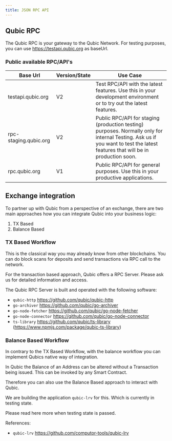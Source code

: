 ```yaml
---
title: JSON RPC API
---
```

## Qubic RPC
The Qubic RPC is your gateway to the Qubic Network. For testing purposes, you can use https://testapi.qubic.org as baseUrl.


### Public available RPC/API's

| Base Url | Version/State | Use Case |
| -------- | ------- | ---- |
| testapi.qubic.org  | V2 | Test RPC/API with the latest features. Use this in your development environment or to try out the latest features.    |
| rpc-staging.qubic.org | V2 | Public RPC/API for staging (production testing) purposes. Normally only for internal Testing. Ask us if you want to test the latest features that will be in production soon.   |
| rpc.qubic.org    | V1   | Public RPC/API for general purposes. Use this in your productive applications. |

## Exchange integration
To partner up with Qubic from a perspective of an exchange, there are two main approaches how you can integrate Qubic into your business logic:

1. TX Based
2. Balance Based

### TX Based Workflow
This is the classical way you may already know from other blockchains. You can do block scans for deposits and send transactions via RPC call to the network.

For the transaction based approach, Qubic offers a RPC Server. Please ask us for detailed information and access.

The Qubic RPC Server is built and operated with the following software:

- `qubic-http` https://github.com/qubic/qubic-http
- `go-archiver` https://github.com/qubic/go-archiver
- `go-node-fetcher` https://github.com/qubic/go-node-fetcher
- `go-node-connector` https://github.com/qubic/go-node-connector
- `ts-library` https://github.com/qubic/ts-library (https://www.npmjs.com/package/qubic-ts-library)


### Balance Based Workflow
In contrary to the TX Based Workflow, with the balance workflow you can implement Qubics native way of integration.

In Qubic the Balance of an Address can be altered without a Transaction being issued. This can be invoked by any Smart Contract.

Therefore you can also use the Balance Based approach to interact with Qubic.

We are building the application `qubic-lrv` for this. Which is currently in testing state.

Please read here more when testing state is passed.

References:
- `qubic-lrv` https://github.com/computor-tools/qubic-lrv